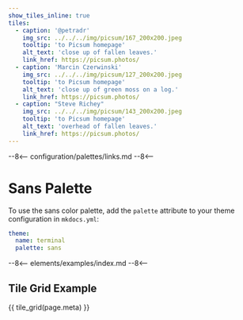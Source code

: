 ```yaml
---
show_tiles_inline: true
tiles:
  - caption: '@petradr'
    img_src: ../../../img/picsum/167_200x200.jpeg
    tooltip: 'to Picsum homepage'
    alt_text: 'close up of fallen leaves.'
    link_href: https://picsum.photos/ 
  - caption: 'Marcin Czerwinski'
    img_src: ../../../img/picsum/127_200x200.jpeg
    tooltip: 'to Picsum homepage'
    alt_text: 'close up of green moss on a log.'
    link_href: https://picsum.photos/ 
  - caption: "Steve Richey"
    img_src: ../../../img/picsum/143_200x200.jpeg
    tooltip: 'to Picsum homepage'
    alt_text: 'overhead of fallen leaves.'
    link_href: https://picsum.photos/
---
```


--8<--
configuration/palettes/links.md
--8<--

# Sans Palette

To use the sans color palette, add the `palette` attribute to your theme configuration in `mkdocs.yml`:

```yaml
theme:
  name: terminal
  palette: sans
```

<link href="../../../css/palettes/sans.css" rel="stylesheet">

--8<--
elements/examples/index.md
--8<--

## Tile Grid Example
{{ tile_grid(page.meta) }}

<br>